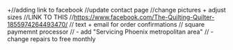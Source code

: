 +//adding link to facebook
//update contact page
//change pictures + adjust sizes
//LINK TO THIS
//https://www.facebook.com/The-Quilting-Quilter-1855974264493470/
// text + email for order confirmations
// square paymemnt processor
// - add "Servicing Phoenix metropolitan area"
// - change repairs to free monthly
